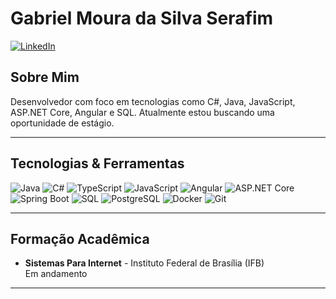 # Gabriel Moura da Silva Serafim

[![LinkedIn](https://img.shields.io/badge/LinkedIn-0077B5?style=flat&logo=linkedin&logoColor=white)](https://www.linkedin.com/in/gabrielsy/)

## Sobre Mim
Desenvolvedor com foco em tecnologias como C#, Java, JavaScript, ASP.NET Core, Angular e SQL. Atualmente estou buscando uma oportunidade de estágio.

---

## Tecnologias & Ferramentas

![Java](https://img.shields.io/badge/Java-ED8B00?style=flat&logo=java&logoColor=white)
![C#](https://img.shields.io/badge/C%23-239120?style=flat&logo=c-sharp&logoColor=white)
![TypeScript](https://img.shields.io/badge/TypeScript-007ACC?style=flat&logo=typescript&logoColor=white)
![JavaScript](https://img.shields.io/badge/JavaScript-F7DF1E?style=flat&logo=javascript&logoColor=black)
![Angular](https://img.shields.io/badge/Angular-DD0031?style=flat&logo=angular&logoColor=white)
![ASP.NET Core](https://img.shields.io/badge/ASP.NET_Core-5C2D91?style=flat&logo=dotnet&logoColor=white)
![Spring Boot](https://img.shields.io/badge/Spring_Boot-6DB33F?style=flat&logo=spring-boot&logoColor=white)
![SQL](https://img.shields.io/badge/SQL-003B57?style=flat&logo=postgresql&logoColor=white)
![PostgreSQL](https://img.shields.io/badge/PostgreSQL-336791?style=flat&logo=postgresql&logoColor=white)
![Docker](https://img.shields.io/badge/Docker-2496ED?style=flat&logo=docker&logoColor=white)
![Git](https://img.shields.io/badge/Git-F05032?style=flat&logo=git&logoColor=white)

---

## Formação Acadêmica
- **Sistemas Para Internet** - Instituto Federal de Brasília (IFB)  
  Em andamento

---
